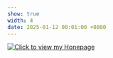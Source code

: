 ```yaml
---
show: true
width: 4
date: 2025-01-12 00:01:00 +0800
---
```

<div>
    <a href="https://hzhangsdu.github.io/" target="_blank">
        <img data-src="{{ 'assets/images/etc/We.jpg' | relative_url }}" class="lazy w-100 rounded" 
             src="{{ '/assets/images/etc/We.jpg' | relative_url }}" 
             data-toggle="tooltip" data-placement="top" title="Click to view my Honepage">
    </a>
</div>
